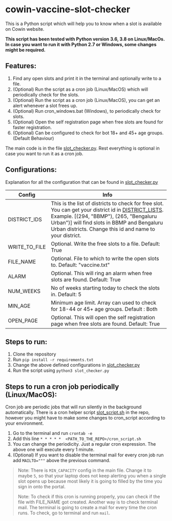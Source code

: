 # cowin-vaccine-slot-checker
This is a Python script which will help you to know when a slot is available on Cowin website.

**This script has been tested with Python version 3.6, 3.8 on Linux/MacOs. In case you want to run it with Python 2.7 or Windows, some changes might be required.**

## Features:
1. Find any open slots and print it in the terminal and optionally write to a file.
2. (Optional) Run the script as a cron job (Linux/MacOS) which will periodically check for the slots.
3. (Optional) Run the script as a cron job (Linux/MacOS), you can get an alert whenever a slot frees up.
4. (Optional) Run cron_windows.bat (Windows), to periodically check for slots.
5. (Optional) Open the self registration page when free slots are found for faster registration.
6. (Optional) Can be configured to check for bot 18+ and 45+ age groups. (Default Behaviour)

The main code is in the file [slot_checker.py](https://github.com/faizulhai24/cowin-vaccine-slot-checker/blob/main/slot_checker.py). Rest everything is optional in case you want to run it as a cron job.

## Configurations:
Explanation for all the configuration that can be found in [slot_checker.py](https://github.com/faizulhai24/cowin-vaccine-slot-checker/blob/main/slot_checker.py)

Config                                |           Info
--------------------------------------| ----------------------------------
DISTRICT_IDS                          | This is the list of districts to check for free slot. You can get your district id in [DISTRICT_LISTS](https://github.com/faizulhai24/cowin-vaccine-slot-checker/blob/main/DISTRICT_LISTS.md). Example. [(294, "BBMP"), (265, "Bengaluru Urban")] will find slots in BBMP and Bengaluru Urban districts. Change this id and name to your district. 
WRITE_TO_FILE                         | Optional. Write the free slots to a file. Default: True
FILE_NAME                             | Optional. File to which to write the open slots to. Default: "vaccine.txt"
ALARM                                 | Optional. This will ring an alarm when free slots are found. Default: True
NUM_WEEKS                             | No of weeks starting today to check the slots in. Default: 5
MIN_AGE                               | Minimum age limit. Array can used to check for 18-44 or 45+ age groups. Default : Both
OPEN_PAGE                             | Optional. This will open the self registration page when free slots are found. Default: True

## Steps to run:
1. Clone the repository
2. Run ```pip install -r requirements.txt```
3. Change the above defined configurations in [slot_checker.py](https://github.com/faizulhai24/cowin-vaccine-slot-checker/blob/main/slot_checker.py) 
4. Run the script using ```python3 slot_checker.py```

## Steps to run a cron job periodically (Linux/MacOS):

Cron job are periodic jobs that will run silently in the background automatically.
There is a cron helper script [slot_script.sh](https://github.com/faizulhai24/cowin-vaccine-slot-checker/blob/main/cron_script.sh) in the repo, however you might have to make some changes to cron_script according to your environment.

1. Go to the terminal and run ```crontab -e```
2. Add this line `````* * * * *  <PATH_TO_THE_REPO>/cron_script.sh`````
3. You can change the periodicity. Just a regular cron expression. The above one will execute every 1 minute.
3. (Optional) If you want to disable the terminal mail for every cron job run add ```MAILTO="""``` above the previous command.

>Note: There is ```MIN_CAPACITY``` config in the main file. Change it to maybe ```5```, so that your laptop does not keep alerting you when a single slot opens up because most likely it is going to filled by the time you sign in onto the portal.
>
>Note: To check if this cron is running properly, you can check if the file with FILE_NAME got created. Another way is to check terminal mail. The terminal is going to create a mail for every time the cron runs. To check, go to terminal and run ```mail```.  
